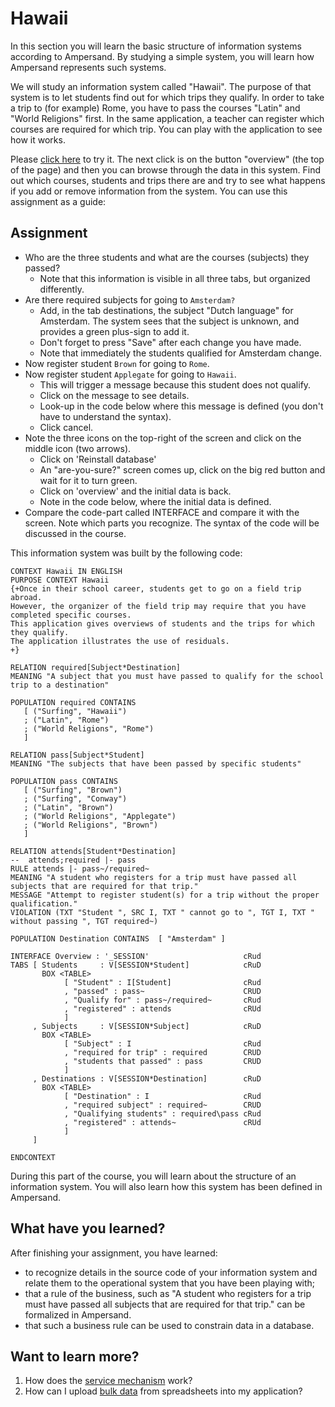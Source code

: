 # Hawaii

In this section you will learn the basic structure of information systems according to Ampersand. By studying a simple system, you will learn how Ampersand represents such systems.

We will study an information system called "Hawaii". The purpose of that system is to let students find out for which trips they qualify. In order to take a trip to \(for example\) Rome, you have to pass the courses "Latin" and "World Religions" first. In the same application, a teacher can register which courses are required for which trip. You can play with the application to see how it works.

Please [click here](http://ampersand.tarski.nl/Hawaii) to try it. The next click is on the button "overview" \(the top of the page\) and then you can browse through the data in this system. Find out which courses, students and trips there are and try to see what happens if you add or remove information from the system. You can use this assignment as a guide:

## Assignment

* Who are the three students and what are the courses \(subjects\) they passed?
  * Note that this information is visible in all three tabs, but organized differently.
* Are there required subjects for going to `Amsterdam?`
  * Add, in the tab destinations, the subject "Dutch language" for Amsterdam. The system sees that the subject is unknown, and provides a green plus-sign to add it.
  * Don't forget to press "Save" after each change you have made.
  * Note that immediately the students qualified for Amsterdam change.
* Now register student `Brown` for going to `Rome`.
* Now register student `Applegate` for going to `Hawaii`.
  * This will trigger a message because this student does not qualify.
  * Click on the message to see details.
  * Look-up in the code below where this message is defined \(you don't have to understand the syntax\).
  * Click cancel.
* Note the three icons on the top-right of the screen and click on the middle icon \(two arrows\).
  * Click on 'Reinstall database'
  * An "are-you-sure?" screen comes up, click on the big red button and wait for it to turn green.
  * Click on 'overview' and the initial data is back.
  * Note in the code below, where the initial data is defined.
* Compare the code-part called INTERFACE and compare it with the screen. Note which parts you recognize. The syntax of the code will be discussed in the course.

This information system was built by the following code:

```
CONTEXT Hawaii IN ENGLISH
PURPOSE CONTEXT Hawaii
{+Once in their school career, students get to go on a field trip abroad.
However, the organizer of the field trip may require that you have completed specific courses.
This application gives overviews of students and the trips for which they qualify.
The application illustrates the use of residuals.
+}

RELATION required[Subject*Destination]
MEANING "A subject that you must have passed to qualify for the school trip to a destination"

POPULATION required CONTAINS
   [ ("Surfing", "Hawaii")
   ; ("Latin", "Rome")
   ; ("World Religions", "Rome")
   ]

RELATION pass[Subject*Student]
MEANING "The subjects that have been passed by specific students"

POPULATION pass CONTAINS
   [ ("Surfing", "Brown")
   ; ("Surfing", "Conway")
   ; ("Latin", "Brown")
   ; ("World Religions", "Applegate")
   ; ("World Religions", "Brown")
   ]

RELATION attends[Student*Destination]
--  attends;required |- pass
RULE attends |- pass~/required~
MEANING "A student who registers for a trip must have passed all subjects that are required for that trip."
MESSAGE "Attempt to register student(s) for a trip without the proper qualification."
VIOLATION (TXT "Student ", SRC I, TXT " cannot go to ", TGT I, TXT " without passing ", TGT required~)

POPULATION Destination CONTAINS  [ "Amsterdam" ]

INTERFACE Overview : '_SESSION'                     cRud
TABS [ Students     : V[SESSION*Student]            cRuD
       BOX <TABLE>
            [ "Student" : I[Student]                cRud
            , "passed" : pass~                      CRUD
            , "Qualify for" : pass~/required~       cRud
            , "registered" : attends                cRUd
            ]
     , Subjects     : V[SESSION*Subject]            cRuD
       BOX <TABLE>
            [ "Subject" : I                         cRud
            , "required for trip" : required        CRUD
            , "students that passed" : pass         CRUD
            ]
     , Destinations : V[SESSION*Destination]        cRuD
       BOX <TABLE>
            [ "Destination" : I                     cRud
            , "required subject" : required~        CRUD
            , "Qualifying students" : required\pass cRud
            , "registered" : attends~               cRUd
            ]
     ]

ENDCONTEXT
```

During this part of the course, you will learn about the structure of an information system. You will also learn how this system has been defined in Ampersand.

## What have you learned?

After finishing your assignment, you have learned:

* to recognize details in the source code of your information system and relate them to the operational system that you have been playing with;
* that a rule of the business, such as "A student who registers for a trip must have passed all subjects that are required for that trip." can be formalized in Ampersand.
* that such a business rule can be used to constrain data in a database.

## Want to learn more?

1. How does the [service mechanism](/syntax/interface.md) work?
2. How can I upload [bulk data](/tutorial/data-in-spreadsheets.md) from spreadsheets into my application?



